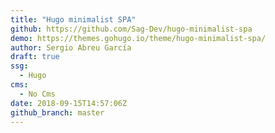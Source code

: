 ```yaml
---
title: "Hugo minimalist SPA"
github: https://github.com/Sag-Dev/hugo-minimalist-spa
demo: https://themes.gohugo.io/theme/hugo-minimalist-spa/
author: Sergio Abreu García
draft: true
ssg:
  - Hugo
cms:
  - No Cms
date: 2018-09-15T14:57:06Z
github_branch: master
---
```

